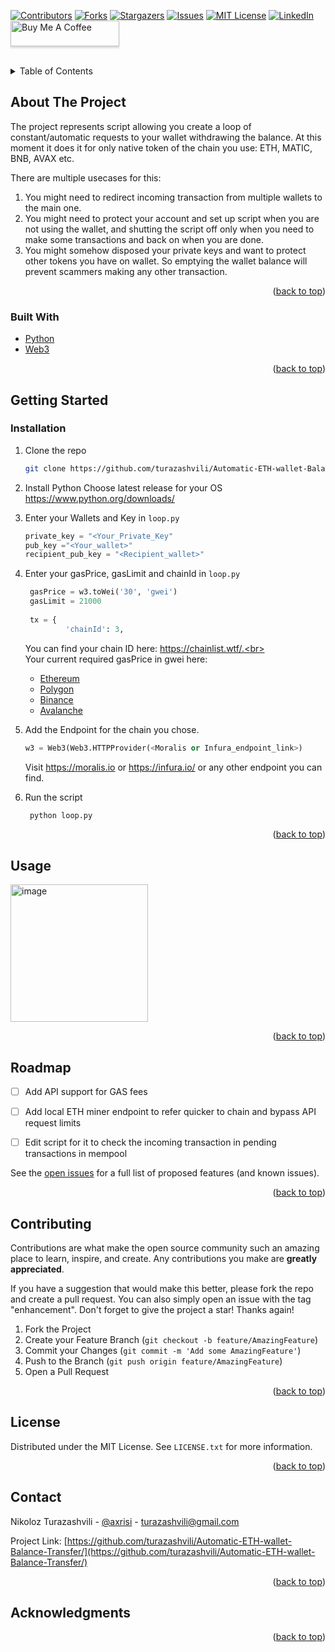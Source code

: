 <div id="top"></div>

<!-- PROJECT SHIELDS -->
[![Contributors][contributors-shield]][contributors-url]
[![Forks][forks-shield]][forks-url]
[![Stargazers][stars-shield]][stars-url]
[![Issues][issues-shield]][issues-url]
[![MIT License][license-shield]][license-url]
[![LinkedIn][linkedin-shield]][linkedin-url]
<a href="https://www.buymeacoffee.com/axrisi" target="_blank"><img src="https://www.buymeacoffee.com/assets/img/custom_images/orange_img.png" alt="Buy Me A Coffee" style="height: 41px !important;width: 174px !important;box-shadow: 0px 3px 2px 0px rgba(190, 190, 190, 0.5) !important;-webkit-box-shadow: 0px 3px 2px 0px rgba(190, 190, 190, 0.5) !important;" ></a>



<!-- PROJECT LOGO -->
<br />

<!-- TABLE OF CONTENTS -->
<details>
  <summary>Table of Contents</summary>
  <ol>
    <li>
      <a href="#about-the-project">About The Project</a>
      <ul>
        <li><a href="#built-with">Built With</a></li>
      </ul>
    </li>
    <li>
      <a href="#getting-started">Getting Started</a>
      <ul>
        <li><a href="#installation">Installation</a></li>
      </ul>
    </li>
    <li><a href="#usage">Usage</a></li>
    <li><a href="#roadmap">Roadmap</a></li>
    <li><a href="#contributing">Contributing</a></li>
    <li><a href="#license">License</a></li>
    <li><a href="#contact">Contact</a></li>
  </ol>
</details>



<!-- ABOUT THE PROJECT -->
## About The Project

The project represents script allowing you create a loop of constant/automatic requests to your wallet withdrawing the balance. At this moment it does it for only native token of the chain you use: ETH, MATIC, BNB, AVAX etc.

There are multiple usecases for this:
  1) You might need to redirect incoming transaction from multiple wallets to the main one.
  2) You might need to protect your account and set up script when you are not using the wallet, and shutting the script off only when you need to      make some transactions and back on when you are done.
  3) You might somehow disposed your private keys and want to protect other tokens you have on wallet. So emptying the wallet balance will prevent      scammers making any other transaction.

<p align="right">(<a href="#top">back to top</a>)</p>



### Built With

* [Python](https://python.org/)
* [Web3](https://pypi.org/project/web3/)


<p align="right">(<a href="#top">back to top</a>)</p>



<!-- GETTING STARTED -->
## Getting Started
### Installation

1. Clone the repo
   ```sh
   git clone https://github.com/turazashvili/Automatic-ETH-wallet-Balance-Transfer.git
   ```
2. Install Python
   Choose latest release for your OS https://www.python.org/downloads/
3. Enter your Wallets and Key in `loop.py`
   ```py
   private_key = "<Your_Private_Key"
   pub_key ="<Your_wallet>"
   recipient_pub_key = "<Recipient_wallet>"
   ```
4. Enter your gasPrice, gasLimit and chainId in `loop.py`
   ```py
    gasPrice = w3.toWei('30', 'gwei')
    gasLimit = 21000
    
    tx = {
            'chainId': 3,
   ```
   You can find your chain ID here: https://chainlist.wtf/.<br></br>
   Your current required gasPrice in gwei here: 
     * [Ethereum](https://etherscan.io/gastracker)
     * [Polygon](https://polygonscan.com/gastracker)
     * [Binance](https://bscscan.com/gastracker)
     * [Avalanche]( https://snowtrace.io/gastracker)

5. Add the Endpoint for the chain you chose.
   ```py
   w3 = Web3(Web3.HTTPProvider(<Moralis or Infura_endpoint_link>)
   ```
   Visit https://moralis.io or https://infura.io/ or any other endpoint you can find.

6. Run the script
   ```py
    python loop.py
   ```

<p align="right">(<a href="#top">back to top</a>)</p>



<!-- USAGE EXAMPLES -->
## Usage

<img width="220" alt="image" src="https://user-images.githubusercontent.com/74835523/172040143-9e39478d-fc9c-4fe8-843c-bc27ecfeeea0.png">


<p align="right">(<a href="#top">back to top</a>)</p>



<!-- ROADMAP -->
## Roadmap

- [ ] Add API support for GAS fees
- [ ] Add local ETH miner endpoint to refer quicker to chain and bypass API request limits
- [ ] Edit script for it to check the incoming transaction in pending transactions in mempool


See the [open issues](https://github.com/turazashvili/Automatic-ETH-wallet-Balance-Transfer/issues) for a full list of proposed features (and known issues).

<p align="right">(<a href="#top">back to top</a>)</p>



<!-- CONTRIBUTING -->
## Contributing

Contributions are what make the open source community such an amazing place to learn, inspire, and create. Any contributions you make are **greatly appreciated**.

If you have a suggestion that would make this better, please fork the repo and create a pull request. You can also simply open an issue with the tag "enhancement".
Don't forget to give the project a star! Thanks again!

1. Fork the Project
2. Create your Feature Branch (`git checkout -b feature/AmazingFeature`)
3. Commit your Changes (`git commit -m 'Add some AmazingFeature'`)
4. Push to the Branch (`git push origin feature/AmazingFeature`)
5. Open a Pull Request

<p align="right">(<a href="#top">back to top</a>)</p>



<!-- LICENSE -->
## License

Distributed under the MIT License. See `LICENSE.txt` for more information.

<p align="right">(<a href="#top">back to top</a>)</p>



<!-- CONTACT -->
## Contact

Nikoloz Turazashvili - [@axrisi](https://twitter.com/axrisi) - turazashvili@gmail.com

Project Link: [https://github.com/turazashvili/Automatic-ETH-wallet-Balance-Transfer/](https://github.com/turazashvili/Automatic-ETH-wallet-Balance-Transfer/)

<p align="right">(<a href="#top">back to top</a>)</p>



<!-- ACKNOWLEDGMENTS -->
## Acknowledgments

<p align="right">(<a href="#top">back to top</a>)</p>



<!-- MARKDOWN LINKS & IMAGES -->
<!-- https://www.markdownguide.org/basic-syntax/#reference-style-links -->
[contributors-shield]: https://img.shields.io/github/contributors/turazashvili/Automatic-ETH-wallet-Balance-Transfer.svg?style=for-the-badge
[contributors-url]: https://github.com/turazashvili/Automatic-ETH-wallet-Balance-Transfer/graphs/contributors
[forks-shield]: https://img.shields.io/github/forks/turazashvili/Automatic-ETH-wallet-Balance-Transfer.svg?style=for-the-badge
[forks-url]: https://github.com/turazashvili/Automatic-ETH-wallet-Balance-Transfer/network/members
[stars-shield]: https://img.shields.io/github/stars/turazashvili/Automatic-ETH-wallet-Balance-Transfer.svg?style=for-the-badge
[stars-url]: https://github.com/turazashvili/Automatic-ETH-wallet-Balance-Transfer/stargazers
[issues-shield]: https://img.shields.io/github/issues/turazashvili/Automatic-ETH-wallet-Balance-Transfer.svg?style=for-the-badge
[issues-url]: https://github.com/turazashvili/Automatic-ETH-wallet-Balance-Transfer/issues
[license-shield]: https://img.shields.io/github/license/turazashvili/Automatic-ETH-wallet-Balance-Transfer.svg?style=for-the-badge
[license-url]: https://github.com/turazashvili/Automatic-ETH-wallet-Balance-Transfer/blob/master/LICENSE.txt
[linkedin-shield]: https://img.shields.io/badge/-LinkedIn-black.svg?style=for-the-badge&logo=linkedin&colorB=555
[linkedin-url]: https://linkedin.com/in/turazashvili
[product-screenshot]: images/screenshot.png
